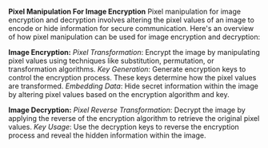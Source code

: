 **Pixel Manipulation For Image Encryption** 
Pixel manipulation for image encryption and decryption involves altering the pixel values of an image to encode or hide information for secure communication. 
Here's an overview of how pixel manipulation can be used for image encryption and decryption:

**Image Encryption:**
_Pixel Transformation_: Encrypt the image by manipulating pixel values using techniques like substitution, permutation, or transformation algorithms.
_Key Generation_: Generate encryption keys to control the encryption process. These keys determine how the pixel values are transformed.
_Embedding Data_: Hide secret information within the image by altering pixel values based on the encryption algorithm and key.

**Image Decryption:**
_Pixel Reverse Transformation_: Decrypt the image by applying the reverse of the encryption algorithm to retrieve the original pixel values.
_Key Usage_: Use the decryption keys to reverse the encryption process and reveal the hidden information within the image.

